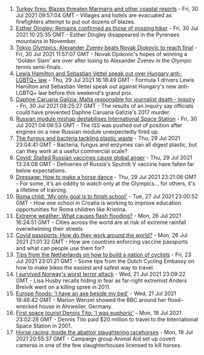 1. [Turkey fires: Blazes threaten Marmaris and other coastal resorts](https://www.bbc.co.uk/news/world-58026832) - Fri, 30 Jul 2021 09:57:04 GMT - Villages and hotels are evacuated as firefighters attempt to put out dozens of blazes.
2. [Esther Dingley: Remains confirmed as those of missing hiker](https://www.bbc.co.uk/news/uk-england-tyne-58022860) - Fri, 30 Jul 2021 10:25:35 GMT - Esther Dingley disappeared in the Pyrenees mountains in November.
3. [Tokyo Olympics: Alexander Zverev beats Novak Djokovic to reach final](https://www.bbc.co.uk/sport/olympics/58023509) - Fri, 30 Jul 2021 11:57:07 GMT - Novak Djokovic's hopes of winning a 'Golden Slam' are over after losing to Alexander Zverev in the Olympic tennis semi-finals.
4. [Lewis Hamilton and Sebastian Vettel speak out over Hungary anti-LGBTQ+ law](https://www.bbc.co.uk/sport/formula1/58015479) - Thu, 29 Jul 2021 16:18:49 GMT - Formula 1 drivers Lewis Hamilton and Sebastian Vettel speak out against Hungary's new anti-LGBTQ+ law before this weekend's grand prix.
5. [Daphne Caruana Galizia: Malta responsible for journalist death - inquiry](https://www.bbc.co.uk/news/world-europe-58012903) - Fri, 30 Jul 2021 08:25:27 GMT - The results of an inquiry say officials could have prevented Daphne Caruana Galizia's 2017 murder.
6. [Russian module mishap destabilises International Space Station](https://www.bbc.co.uk/news/science-environment-58021394) - Fri, 30 Jul 2021 04:06:53 GMT - The ISS was pushed out of position after engines on a new Russian module unexpectedly fired up.
7. [The fungus and bacteria tackling plastic waste](https://www.bbc.co.uk/news/business-57733178) - Thu, 29 Jul 2021 23:04:41 GMT - Bacteria, fungus and enzymes can all digest plastic, but can they work at a useful commercial scale?
8. [Covid: Stalled Russian vaccines cause global anger](https://www.bbc.co.uk/news/world-europe-58003893) - Thu, 29 Jul 2021 13:24:08 GMT - Deliveries of Russia's Sputnik V vaccine have fallen far below expectations.
9. [Dressage: How to make a horse dance](https://www.bbc.co.uk/news/newsbeat-57999120) - Thu, 29 Jul 2021 23:21:08 GMT - For some, it's an oddity to watch only at the Olympics... for others, it's a lifetime of training.
10. [Roma child: 'My only goal is to finish school'](https://www.bbc.co.uk/news/world-europe-57978365) - Tue, 27 Jul 2021 23:00:52 GMT - How one school in Croatia is working to improve education opportunities for Roma children like Kristina.
11. [Extreme weather: What causes flash flooding?](https://www.bbc.co.uk/news/science-environment-57969877) - Mon, 26 Jul 2021 16:24:51 GMT - Cities across the world are at risk of extreme rainfall overwhelming their streets
12. [Covid passports: How do they work around the world?](https://www.bbc.co.uk/news/world-europe-56522408) - Mon, 26 Jul 2021 21:01:32 GMT - How are countries enforcing vaccine passports and what can people use them for?
13. [Tips from the Netherlands on how to build a nation of cyclists](https://www.bbc.co.uk/news/world-europe-57944428) - Fri, 23 Jul 2021 23:01:21 GMT - Some tips from the Dutch Cycling Embassy on how to make bikes the easiest and safest way to travel.
14. [I survived Norway's worst terror attack](https://www.bbc.co.uk/news/stories-57920682) - Wed, 21 Jul 2021 23:09:22 GMT - Lisa Husby recalls hiding in fear as far-right extremist Anders Breivik went on a killing spree in 2011.
15. [Europe floods: 'I have an axe beside my bed'](https://www.bbc.co.uk/news/world-europe-57923443) - Wed, 21 Jul 2021 18:46:42 GMT - Marion Wenzel showed the BBC around her flood-wrecked house in Ahrweiler, Germany.
16. [First space tourist Dennis Tito: 'I was euphoric'](https://www.bbc.co.uk/news/business-57891867) - Mon, 19 Jul 2021 23:02:28 GMT - Dennis Tito paid $20 million to travel to the International Space Station in 2001.
17. [Horse racing: Inside the abattoir slaughtering racehorses](https://www.bbc.co.uk/news/uk-57896848) - Mon, 19 Jul 2021 20:55:37 GMT - Campaign group Animal Aid set up covert cameras in one of the few slaughterhouses licensed to kill horses.
